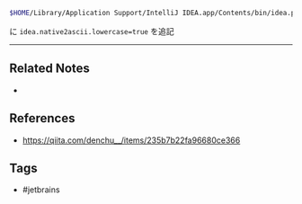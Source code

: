 ```sh
$HOME/Library/Application Support/IntelliJ IDEA.app/Contents/bin/idea.properties
```
に
`idea.native2ascii.lowercase=true`
を追記

---
## Related Notes
- 

## References
- https://qiita.com/denchu__/items/235b7b22fa96680ce366

## Tags
- #jetbrains 